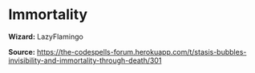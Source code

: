 # Immortality

**Wizard:** LazyFlamingo

**Source:** https://the-codespells-forum.herokuapp.com/t/stasis-bubbles-invisibility-and-immortality-through-death/301
